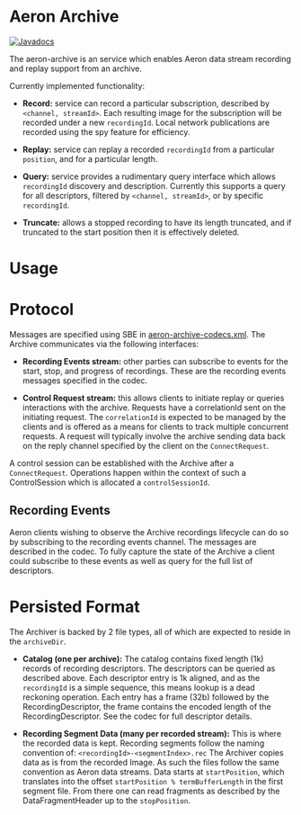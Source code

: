 Aeron Archive
===

[![Javadocs](http://www.javadoc.io/badge/io.aeron/aeron-all.svg)](http://www.javadoc.io/doc/io.aeron/aeron-all)

The aeron-archive is an service which enables Aeron data stream recording
and replay support from an archive. 

Currently implemented functionality:
- **Record:** service can record a particular subscription, described by `<channel, streamId>`. Each resulting image
for the subscription will be recorded under a new `recordingId`. Local network publications are recorded using the spy
feature for efficiency.

- **Replay:** service can replay a recorded `recordingId` from a particular `position`, and for a particular length.

- **Query:** service provides a rudimentary query interface which allows `recordingId` discovery and description. 
Currently this supports a query for all descriptors, filtered by `<channel, streamId>`, or by specific `recordingId`.

- **Truncate:** allows a stopped recording to have its length truncated, and if truncated to the start position then it
is effectively deleted.

Usage
=====

Protocol
=====
Messages are specified using SBE in [aeron-archive-codecs.xml](https://github.com/real-logic/aeron/blob/master/aeron-archive/src/main/resources/aeron-archive-codecs.xml).
The Archive communicates via the following interfaces:

 - **Recording Events stream:** other parties can subscribe to events for the start,
 stop, and progress of recordings. These are the
 recording events messages specified in the codec.
 
 - **Control Request stream:** this allows clients to initiate replay or queries
 interactions with the archive. Requests have a correlationId sent
 on the initiating request. The `correlationId` is expected to be managed by
 the clients and is offered as a means for clients to track multiple
 concurrent requests. A request will typically involve the
 archive sending data back on the reply channel specified by the client 
 on the `ConnectRequest`.

A control session can be established with the Archive after a `ConnectRequest`. Operations happen within
the context of such a ControlSession which is allocated a `controlSessionId`.

Recording Events
----
Aeron clients wishing to observe the Archive recordings lifecycle can do so by
subscribing to the recording events channel. The messages are described in the codec.
To fully capture the state of the Archive a client could subscribe to these
events as well as query for the full list of descriptors.

Persisted Format
=====
The Archiver is backed by 2 file types, all of which are expected to reside in the `archiveDir`.

 -  **Catalog (one per archive):** The catalog contains fixed length (1k) records of recording
 descriptors. The descriptors can be queried as described above. Each descriptor entry is 1k aligned,
 and as the `recordingId` is a simple sequence, this means lookup is a dead reckoning operation.
 Each entry has a frame (32b) followed by the RecordingDescriptor, the frame contains the encoded
 length of the RecordingDescriptor.
 See the codec for full descriptor details.
 
 - **Recording Segment Data (many per recorded stream):** This is where the recorded data is kept.
 Recording segments follow the naming convention of: `<recordingId>-<segmentIndex>.rec`
 The Archiver copies data as is from the recorded Image. As such the files follow the same convention
 as Aeron data streams. Data starts at `startPosition`, which translates into the offset
 `startPosition % termBufferLength` in the first segment file. From there one can read fragments
 as described by the DataFragmentHeader up to the `stopPosition`. 
 
 
 